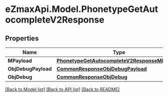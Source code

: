 
# eZmaxApi.Model.PhonetypeGetAutocompleteV2Response

## Properties

Name | Type | Description | Notes
------------ | ------------- | ------------- | -------------
**MPayload** | [**PhonetypeGetAutocompleteV2ResponseMPayload**](PhonetypeGetAutocompleteV2ResponseMPayload.md) |  | 
**ObjDebugPayload** | [**CommonResponseObjDebugPayload**](CommonResponseObjDebugPayload.md) |  | [optional] 
**ObjDebug** | [**CommonResponseObjDebug**](CommonResponseObjDebug.md) |  | [optional] 

[[Back to Model list]](../README.md#documentation-for-models)
[[Back to API list]](../README.md#documentation-for-api-endpoints)
[[Back to README]](../README.md)

